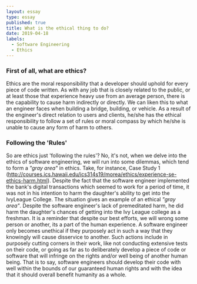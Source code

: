 ```yaml
---
layout: essay
type: essay
published: true
title: What is the ethical thing to do?
date: 2019-04-18
labels:
  - Software Engineering 
  - Ethics
---
```

### First of all, what are ethics?

  Ethics are the moral responsibility that a developer should uphold for every piece of code written. As with any job that is closely related to the public, or at least those that experience heavy use from an average person, there is the capability to cause harm indirectly or directly. We can liken this to what an engineer faces when building a bridge, building, or vehicle. As a result of the engineer's direct relation to users and clients, he/she has the ethical responsibility to follow a set of rules or moral compass by which he/she is unable to cause any form of harm to others.
  
### Following the 'Rules'

  So are ethics just 'following the rules'? No, it's not, when we delve into the ethics of software engineering, we will run into some dilemmas, which tend to form a _"gray area"_ in ethics. Take, for instance, Case Study 1 (http://courses.ics.hawaii.edu/ics314s19/morea/ethics/experience-se-ethics-harm.html). Despite the fact that the software engineer implemented the bank's digital transactions which seemed to work for a period of time, it was not in his intention to harm the daughter's ability to get into the IvyLeague College. The situation gives an example of an ethical _"gray area"_. Despite the software engineer's lack of premeditated harm, he did harm the daughter's chances of getting into the Ivy League college as a freshman. It is a reminder that despite our best efforts, we will wrong some person or another, its a part of the human experience. A software engineer only becomes unethical if they purposely act in such a way that they knowingly will cause disservice to another. Such actions include in purposely cutting corners in their work, like not conducting extensive tests on their code, or going as far as to deliberately develop a piece of code or software that will infringe on the rights and/or well being of another human being. That is to say, software engineers should develop their code with well within the bounds of our guaranteed human rights and with the idea that it should overall benefit humanity as a whole.  
  


